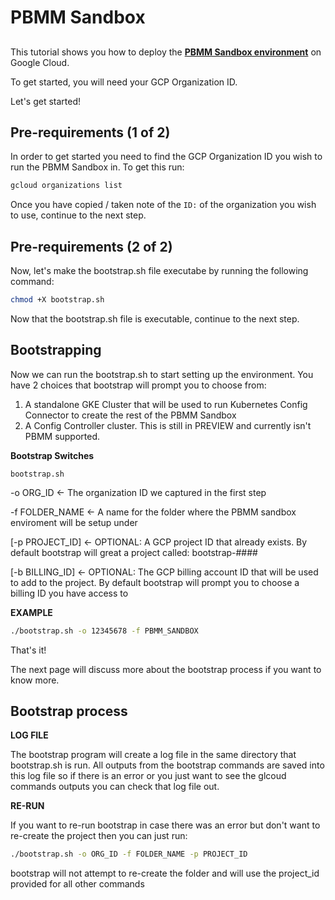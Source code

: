 # PBMM Sandbox

##

This tutorial shows you how to deploy the **[PBMM Sandbox environment](https://github.com/GoogleCloudPlatform/gcp-pbmm-sandbox.git)** on Google Cloud.

To get started, you will need your GCP Organization ID.

Let's get started!

## Pre-requirements (1 of 2)

In order to get started you need to find the GCP Organization ID you wish to run the PBMM Sandbox in. To get this run:

```bash
gcloud organizations list
```
Once you have copied / taken note of the `ID:` of the organization you wish to use, continue to the next step.

## Pre-requirements (2 of 2)

Now, let's make the bootstrap.sh file executabe by running the following command:

```bash
chmod +X bootstrap.sh
```

Now that the bootstrap.sh file is executable, continue to the next step.

## Bootstrapping

Now we can run the bootstrap.sh to start setting up the environment. You have 2 choices that bootstrap will prompt you to choose from:

1. A standalone GKE Cluster that will be used to run Kubernetes Config Connector to create the rest of the PBMM Sandbox
2. A Config Controller cluster. This is still in PREVIEW and currently isn't PBMM supported.

**Bootstrap Switches**

`bootstrap.sh`

-o ORG_ID <- The organization ID we captured in the first step

-f FOLDER_NAME <- A name for the folder where the PBMM sandbox enviroment will be setup under

[-p PROJECT_ID] <- OPTIONAL: A GCP project ID that already exists. By default bootstrap will great a project called: bootstrap-####

[-b BILLING_ID] <- OPTIONAL: The GCP billing account ID that will be used to add to the project. By default bootstrap will prompt you to choose a billing ID you have access to

**EXAMPLE**
```bash
./bootstrap.sh -o 12345678 -f PBMM_SANDBOX
```

That's it!

The next page will discuss more about the bootstrap process if you want to know more.

## Bootstrap process

**LOG FILE**

The bootstrap program will create a log file in the same directory that bootstrap.sh is run. All outputs from the bootstrap commands
are saved into this log file so if there is an error or you just want to see the glcoud commands outputs you can check that log file out.

**RE-RUN**

If you want to re-run bootstrap in case there was an error but don't want to re-create the project then you can just run:

```bash
./bootstrap.sh -o ORG_ID -f FOLDER_NAME -p PROJECT_ID
```

bootstrap will not attempt to re-create the folder and will use the project_id provided for all other commands